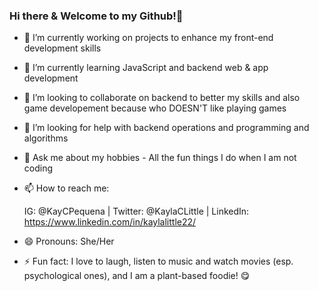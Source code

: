 ### Hi there & Welcome to my Github!👋

<!--
**Kaylalittle-dev/Kaylalittle-dev** is a ✨ _special_ ✨ repository because its `README.md` (this file) appears on your GitHub profile.

Here are some ideas to get you started:
-->

- 🔭 I’m currently working on projects to enhance my front-end development skills
- 🌱 I’m currently learning JavaScript and backend web & app development 
- 👯 I’m looking to collaborate on backend to better my skills and also game developement because who DOESN'T like playing games
- 🤔 I’m looking for help with backend operations and programming and algorithms
- 💬 Ask me about my hobbies - All the fun things I do when I am not coding
- 📫 How to reach me: 
  
  IG: @KayCPequena | 
  Twitter: @KaylaCLittle | 
  LinkedIn: https://www.linkedin.com/in/kaylalittle22/
- 😄 Pronouns: She/Her
- ⚡ Fun fact: I love to laugh, listen to music and watch movies (esp. psychological ones), and I am a plant-based foodie! 😋

